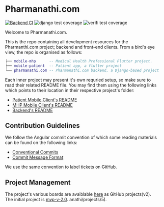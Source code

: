 # Pharmanathi.com

[![Backend CI](https://github.com/Pharmanathi/pharmanathi.com/actions/workflows/ci.yml/badge.svg?branch=main)](https://github.com/Pharmanathi/pharmanathi.com/actions/workflows/ci.yml?query=branch%3Amain)
![django test coverage](https://img.shields.io/badge/coverage-85%25-brightgreen)
![verifi test coverage](https://img.shields.io/badge/coverage-14%25-red)

Welcome to Pharmanathi.com.

This is the repo containing all development resources for the Pharmanthi.com project; backend and front-end clients. From a bird's eye view, the repo is organised as follows:

```lua
├── mobile-mhp      -- Medical Health Professional Flutter project.
├── mobile-patient  -- Patient app, a flutter project
└── pharmanathi.com -- Pharmanathi.com backend, a Django-based project
```

Each inner project may present it's own requried setup, so make sure to read their related README file. You may find them using the following links which points to their location in their respective project's folder:

- [Patient Mobile Client's README](./mobile-mhp/README.md)
- [MHP Mobile Client's README](./mobile-patient/README.md)
- [Backend's README](./pharmanathi.com/README.md)

## Contribution Guidelines

We follow the Angular commit convention of which some reading materials can be found on the following links:

- [Conventional Commits](https://www.conventionalcommits.org/en/v1.0.0-beta.4/)
- [Commit Message Format](https://gist.github.com/brianclements/841ea7bffdb01346392c)

We use the same convention to label tickets on GitHub.

## Project Management

The project's various boards are avaiblable [here](https://github.com/orgs/Pharmanathi/projects) as GitHub projects(v2). The initial project is [mvp-v-2.0](https://github.com/orgs/Pharmanathi/projects/5).
anathi/projects/5).
